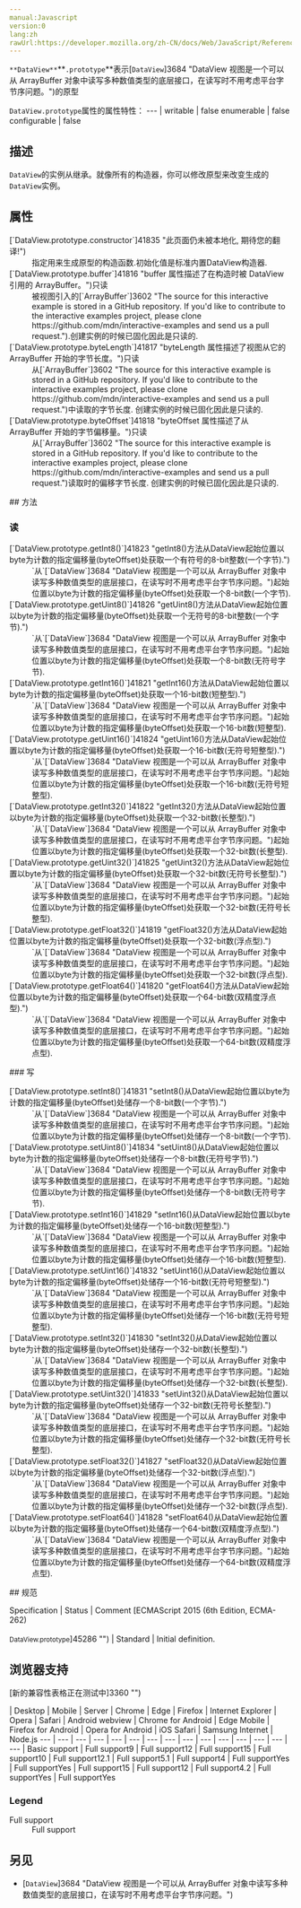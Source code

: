 ```yaml
---
manual:Javascript
version:0
lang:zh
rawUrl:https://developer.mozilla.org/zh-CN/docs/Web/JavaScript/Reference/Global_Objects/DataView/prototype
---
```






`**DataView**`**`.prototype`**表示[`DataView`]3684 "DataView 视图是一个可以从 ArrayBuffer 对象中读写多种数值类型的底层接口，在读写时不用考虑平台字节序问题。")的原型


`DataView.prototype`属性的属性特性： 
 ---  | 
writable | false 
enumerable | false 
configurable | false 



## 描述<a name="描述"></a>


`DataView`的实例从继承。就像所有的构造器，你可以修改原型来改变生成的`DataView`实例。


## 属性<a name="属性"></a>
<dl><dt id=''>[`DataView.prototype.constructor`]41835 "此页面仍未被本地化, 期待您的翻译!")</dt><dd>指定用来生成原型的构造函数.初始化值是标准内置DataView构造器.</dd><dt id=''>[`DataView.prototype.buffer`]41816 "buffer 属性描述了在构造时被 DataView 引用的 ArrayBuffer。")只读</dt><dd>被视图引入的[`ArrayBuffer`]3602 "The source for this interactive example is stored in a GitHub repository. If you'd like to contribute to the interactive examples project, please clone https://github.com/mdn/interactive-examples and send us a pull request.").创建实例的时候已固化因此是只读的.</dd><dt id=''>[`DataView.prototype.byteLength`]41817 "byteLength 属性描述了视图从它的 ArrayBuffer 开始的字节长度。")只读</dt><dd>从[`ArrayBuffer`]3602 "The source for this interactive example is stored in a GitHub repository. If you'd like to contribute to the interactive examples project, please clone https://github.com/mdn/interactive-examples and send us a pull request.")中读取的字节长度. 创建实例的时候已固化因此是只读的.</dd><dt id=''>[`DataView.prototype.byteOffset`]41818 "byteOffset 属性描述了从 ArrayBuffer 开始的字节偏移量。")只读</dt><dd>从[`ArrayBuffer`]3602 "The source for this interactive example is stored in a GitHub repository. If you'd like to contribute to the interactive examples project, please clone https://github.com/mdn/interactive-examples and send us a pull request.")读取时的偏移字节长度. 创建实例的时候已固化因此是只读的.</dd></dl>
## 方法<a name="方法"></a>

### 读<a name="读"></a>
<dl><dt id=''>[`DataView.prototype.getInt8()`]41823 "getInt8()方法从DataView起始位置以byte为计数的指定偏移量(byteOffset)处获取一个有符号的8-bit整数(一个字节).")</dt><dd>`从`[`DataView`]3684 "DataView 视图是一个可以从 ArrayBuffer 对象中读写多种数值类型的底层接口，在读写时不用考虑平台字节序问题。")起始位置以byte为计数的指定偏移量(byteOffset)处获取一个8-bit数(一个字节).</dd><dt id=''>[`DataView.prototype.getUint8()`]41826 "getUint8()方法从DataView起始位置以byte为计数的指定偏移量(byteOffset)处获取一个无符号的8-bit整数(一个字节).")</dt><dd>`从`[`DataView`]3684 "DataView 视图是一个可以从 ArrayBuffer 对象中读写多种数值类型的底层接口，在读写时不用考虑平台字节序问题。")起始位置以byte为计数的指定偏移量(byteOffset)处获取一个8-bit数(无符号字节).</dd><dt id=''>[`DataView.prototype.getInt16()`]41821 "getInt16()方法从DataView起始位置以byte为计数的指定偏移量(byteOffset)处获取一个16-bit数(短整型).")</dt><dd>`从`[`DataView`]3684 "DataView 视图是一个可以从 ArrayBuffer 对象中读写多种数值类型的底层接口，在读写时不用考虑平台字节序问题。")起始位置以byte为计数的指定偏移量(byteOffset)处获取一个16-bit数(短整型).</dd><dt id=''>[`DataView.prototype.getUint16()`]41824 "getUint16()方法从DataView起始位置以byte为计数的指定偏移量(byteOffset)处获取一个16-bit数(无符号短整型).")</dt><dd>`从`[`DataView`]3684 "DataView 视图是一个可以从 ArrayBuffer 对象中读写多种数值类型的底层接口，在读写时不用考虑平台字节序问题。")起始位置以byte为计数的指定偏移量(byteOffset)处获取一个16-bit数(无符号短整型).</dd><dt id=''>[`DataView.prototype.getInt32()`]41822 "getInt32()方法从DataView起始位置以byte为计数的指定偏移量(byteOffset)处获取一个32-bit数(长整型).")</dt><dd>`从`[`DataView`]3684 "DataView 视图是一个可以从 ArrayBuffer 对象中读写多种数值类型的底层接口，在读写时不用考虑平台字节序问题。")起始位置以byte为计数的指定偏移量(byteOffset)处获取一个32-bit数(长整型).</dd><dt id=''>[`DataView.prototype.getUint32()`]41825 "getUint32()方法从DataView起始位置以byte为计数的指定偏移量(byteOffset)处获取一个32-bit数(无符号长整型).")</dt><dd>`从`[`DataView`]3684 "DataView 视图是一个可以从 ArrayBuffer 对象中读写多种数值类型的底层接口，在读写时不用考虑平台字节序问题。")起始位置以byte为计数的指定偏移量(byteOffset)处获取一个32-bit数(无符号长整型).</dd><dt id=''>[`DataView.prototype.getFloat32()`]41819 "getFloat32()方法从DataView起始位置以byte为计数的指定偏移量(byteOffset)处获取一个32-bit数(浮点型).")</dt><dd>`从`[`DataView`]3684 "DataView 视图是一个可以从 ArrayBuffer 对象中读写多种数值类型的底层接口，在读写时不用考虑平台字节序问题。")起始位置以byte为计数的指定偏移量(byteOffset)处获取一个32-bit数(浮点型).</dd><dt id=''>[`DataView.prototype.getFloat64()`]41820 "getFloat64()方法从DataView起始位置以byte为计数的指定偏移量(byteOffset)处获取一个64-bit数(双精度浮点型).")</dt><dd>`从`[`DataView`]3684 "DataView 视图是一个可以从 ArrayBuffer 对象中读写多种数值类型的底层接口，在读写时不用考虑平台字节序问题。")起始位置以byte为计数的指定偏移量(byteOffset)处获取一个64-bit数(双精度浮点型).</dd></dl>
### 写<a name="写"></a>
<dl><dt id=''>[`DataView.prototype.setInt8()`]41831 "setInt8()从DataView起始位置以byte为计数的指定偏移量(byteOffset)处储存一个8-bit数(一个字节).")</dt><dd>`从`[`DataView`]3684 "DataView 视图是一个可以从 ArrayBuffer 对象中读写多种数值类型的底层接口，在读写时不用考虑平台字节序问题。")起始位置以byte为计数的指定偏移量(byteOffset)处储存一个8-bit数(一个字节).</dd><dt id=''>[`DataView.prototype.setUint8()`]41834 "setUint8()从DataView起始位置以byte为计数的指定偏移量(byteOffset)处储存一个8-bit数(无符号字节).")</dt><dd>`从`[`DataView`]3684 "DataView 视图是一个可以从 ArrayBuffer 对象中读写多种数值类型的底层接口，在读写时不用考虑平台字节序问题。")起始位置以byte为计数的指定偏移量(byteOffset)处储存一个8-bit数(无符号字节).</dd><dt id=''>[`DataView.prototype.setInt16()`]41829 "setInt16()从DataView起始位置以byte为计数的指定偏移量(byteOffset)处储存一个16-bit数(短整型).")</dt><dd>`从`[`DataView`]3684 "DataView 视图是一个可以从 ArrayBuffer 对象中读写多种数值类型的底层接口，在读写时不用考虑平台字节序问题。")起始位置以byte为计数的指定偏移量(byteOffset)处储存一个16-bit数(短整型).</dd><dt id=''>[`DataView.prototype.setUint16()`]41832 "setUint16()从DataView起始位置以byte为计数的指定偏移量(byteOffset)处储存一个16-bit数(无符号短整型).")</dt><dd>`从`[`DataView`]3684 "DataView 视图是一个可以从 ArrayBuffer 对象中读写多种数值类型的底层接口，在读写时不用考虑平台字节序问题。")起始位置以byte为计数的指定偏移量(byteOffset)处储存一个16-bit数(无符号短整型).</dd><dt id=''>[`DataView.prototype.setInt32()`]41830 "setInt32()从DataView起始位置以byte为计数的指定偏移量(byteOffset)处储存一个32-bit数(长整型).")</dt><dd>`从`[`DataView`]3684 "DataView 视图是一个可以从 ArrayBuffer 对象中读写多种数值类型的底层接口，在读写时不用考虑平台字节序问题。")起始位置以byte为计数的指定偏移量(byteOffset)处储存一个32-bit数(长整型).</dd><dt id=''>[`DataView.prototype.setUint32()`]41833 "setUint32()从DataView起始位置以byte为计数的指定偏移量(byteOffset)处储存一个32-bit数(无符号长整型).")</dt><dd>`从`[`DataView`]3684 "DataView 视图是一个可以从 ArrayBuffer 对象中读写多种数值类型的底层接口，在读写时不用考虑平台字节序问题。")起始位置以byte为计数的指定偏移量(byteOffset)处储存一个32-bit数(无符号长整型).</dd><dt id=''>[`DataView.prototype.setFloat32()`]41827 "setFloat32()从DataView起始位置以byte为计数的指定偏移量(byteOffset)处储存一个32-bit数(浮点型).")</dt><dd>`从`[`DataView`]3684 "DataView 视图是一个可以从 ArrayBuffer 对象中读写多种数值类型的底层接口，在读写时不用考虑平台字节序问题。")起始位置以byte为计数的指定偏移量(byteOffset)处储存一个32-bit数(浮点型).</dd><dt id=''>[`DataView.prototype.setFloat64()`]41828 "setFloat64()从DataView起始位置以byte为计数的指定偏移量(byteOffset)处储存一个64-bit数(双精度浮点型).")</dt><dd>`从`[`DataView`]3684 "DataView 视图是一个可以从 ArrayBuffer 对象中读写多种数值类型的底层接口，在读写时不用考虑平台字节序问题。")起始位置以byte为计数的指定偏移量(byteOffset)处储存一个64-bit数(双精度浮点型).</dd></dl>
## 规范<a name="规范"></a>

Specification | Status | Comment 
[ECMAScript 2015 (6th Edition, ECMA-262)<br></br><small>DataView.prototype</small>]45286 "") | Standard | Initial definition. 


## 浏览器支持<a name="浏览器支持"></a>
[新的兼容性表格正在测试中<i></i>]3360 "")

 | <abbr>Desktop<i></i></abbr> | <abbr>Mobile<i></i></abbr> | <abbr>Server<i></i></abbr> 
 | <abbr>Chrome<i></i></abbr> | <abbr>Edge<i></i></abbr> | <abbr>Firefox<i></i></abbr> | <abbr>Internet Explorer<i></i></abbr> | <abbr>Opera<i></i></abbr> | <abbr>Safari<i></i></abbr> | <abbr>Android webview<i></i></abbr> | <abbr>Chrome for Android<i></i></abbr> | <abbr>Edge Mobile<i></i></abbr> | <abbr>Firefox for Android<i></i></abbr> | <abbr>Opera for Android<i></i></abbr> | <abbr>iOS Safari<i></i></abbr> | <abbr>Samsung Internet<i></i></abbr> | <abbr>Node.js<i></i></abbr> 
 ---  |  ---  |  ---  |  ---  |  ---  |  ---  |  ---  |  ---  |  ---  |  ---  |  ---  |  ---  |  ---  |  ---  |  ---  | 
Basic support | <abbr>Full support</abbr>9 | <abbr>Full support</abbr>12 | <abbr>Full support</abbr>15 | <abbr>Full support</abbr>10 | <abbr>Full support</abbr>12.1 | <abbr>Full support</abbr>5.1 | <abbr>Full support</abbr>4 | <abbr>Full support</abbr>Yes | <abbr>Full support</abbr>Yes | <abbr>Full support</abbr>15 | <abbr>Full support</abbr>12 | <abbr>Full support</abbr>4.2 | <abbr>Full support</abbr>Yes | <abbr>Full support</abbr>Yes 


### Legend<a name="Legend"></a>
<dl><dt id=''><abbr>Full support</abbr></dt><dd>Full support</dd></dl>

## 另见<a name="另见"></a>

* [`DataView`]3684 "DataView 视图是一个可以从 ArrayBuffer 对象中读写多种数值类型的底层接口，在读写时不用考虑平台字节序问题。")




